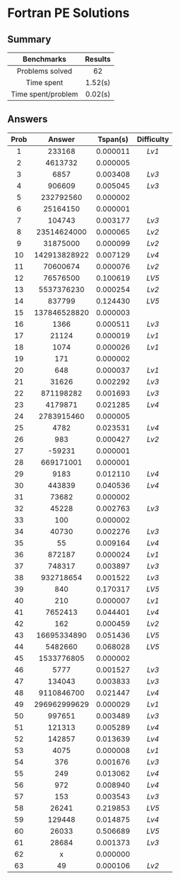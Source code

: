 # Fortran PE Solutions


## Summary

|Benchmarks|Results|
|:----:|:----:|
|Problems solved|  62|
|Time spent|     1.52(s)|
|Time spent/problem|     0.02(s)|

## Answers

|Prob|Answer|Tspan(s)|Difficulty|
|:----:|:----:|:----:|:----:|
|     1|              233168|  0.000011|_Lv1_                    |
|     2|             4613732|  0.000005|                         |
|     3|                6857|  0.003408|_Lv3_                    |
|     4|              906609|  0.005045|_Lv3_                    |
|     5|           232792560|  0.000002|                         |
|     6|            25164150|  0.000001|                         |
|     7|              104743|  0.003177|_Lv3_                    |
|     8|         23514624000|  0.000065|_Lv2_                    |
|     9|            31875000|  0.000099|_Lv2_                    |
|    10|        142913828922|  0.007129|_Lv4_                    |
|    11|            70600674|  0.000076|_Lv2_                    |
|    12|            76576500|  0.100619|_LV5_                    |
|    13|          5537376230|  0.000254|_Lv2_                    |
|    14|              837799|  0.124430|_LV5_                    |
|    15|        137846528820|  0.000003|                         |
|    16|                1366|  0.000511|_Lv3_                    |
|    17|               21124|  0.000019|_Lv1_                    |
|    18|                1074|  0.000026|_Lv1_                    |
|    19|                 171|  0.000002|                         |
|    20|                 648|  0.000037|_Lv1_                    |
|    21|               31626|  0.002292|_Lv3_                    |
|    22|           871198282|  0.001693|_Lv3_                    |
|    23|             4179871|  0.021285|_Lv4_                    |
|    24|          2783915460|  0.000005|                         |
|    25|                4782|  0.023531|_Lv4_                    |
|    26|                 983|  0.000427|_Lv2_                    |
|    27|              -59231|  0.000001|                         |
|    28|           669171001|  0.000001|                         |
|    29|                9183|  0.012110|_Lv4_                    |
|    30|              443839|  0.040536|_Lv4_                    |
|    31|               73682|  0.000002|                         |
|    32|               45228|  0.002763|_Lv3_                    |
|    33|                 100|  0.000002|                         |
|    34|               40730|  0.002276|_Lv3_                    |
|    35|                  55|  0.009164|_Lv4_                    |
|    36|              872187|  0.000024|_Lv1_                    |
|    37|              748317|  0.003897|_Lv3_                    |
|    38|           932718654|  0.001522|_Lv3_                    |
|    39|                 840|  0.170317|_LV5_                    |
|    40|                 210|  0.000007|_Lv1_                    |
|    41|             7652413|  0.044401|_Lv4_                    |
|    42|                 162|  0.000459|_Lv2_                    |
|    43|         16695334890|  0.051436|_LV5_                    |
|    44|             5482660|  0.068028|_LV5_                    |
|    45|          1533776805|  0.000002|                         |
|    46|                5777|  0.001527|_Lv3_                    |
|    47|              134043|  0.003833|_Lv3_                    |
|    48|          9110846700|  0.021447|_Lv4_                    |
|    49|        296962999629|  0.000029|_Lv1_                    |
|    50|              997651|  0.003489|_Lv3_                    |
|    51|              121313|  0.005289|_Lv4_                    |
|    52|              142857|  0.013639|_Lv4_                    |
|    53|                4075|  0.000008|_Lv1_                    |
|    54|                 376|  0.001676|_Lv3_                    |
|    55|                 249|  0.013062|_Lv4_                    |
|    56|                 972|  0.008940|_Lv4_                    |
|    57|                 153|  0.003543|_Lv3_                    |
|    58|               26241|  0.219853|_LV5_                    |
|    59|              129448|  0.014875|_Lv4_                    |
|    60|               26033|  0.506689|_LV5_                    |
|    61|               28684|  0.001373|_Lv3_                    |
|    62|                   x|  0.000000|                         |
|    63|                  49|  0.000106|_Lv2_                    |

